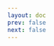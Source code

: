 ```yaml
---
layout: doc
prev: false
next: false
---
```


<CustomItemBox :item="{
  name: '诅咒枯木',
  icon: '/wiki/item/cursed_wood.png',
  type: '素材',
  description: '',
  params: {
    stack: 10,
    durability: -1 
  },
  obtain: {
    found: [],
    npc: [],
    shop: [],
    gardening: []
  }
}" />
